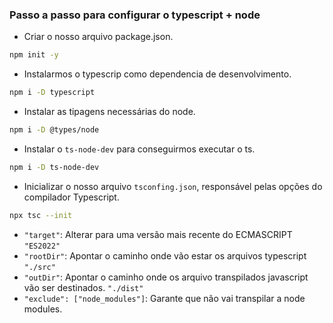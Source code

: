 ### Passo a passo para configurar o typescript + node

- Criar o nosso arquivo package.json.

```bash
npm init -y
```

- Instalarmos o typescrip como dependencia de desenvolvimento.

```bash
npm i -D typescript
```

- Instalar as tipagens necessárias do node.

```bash
npm i -D @types/node
```

- Instalar o `ts-node-dev` para conseguirmos executar o ts.

```bash
npm i -D ts-node-dev
```

- Inicializar o nosso arquivo `tsconfing.json`, responsável pelas opções do compilador Typescript.

```bash
npx tsc --init
```

- `"target"`: Alterar para uma versão mais recente do ECMASCRIPT `"ES2022"`
- `"rootDir"`: Apontar o caminho onde vão estar os arquivos typescript `"./src"`
- `"outDir"`: Apontar o caminho onde os arquivo transpilados javascript vão ser destinados. `"./dist"`
- `"exclude": ["node_modules"]`: Garante que não vai transpilar a node modules.
